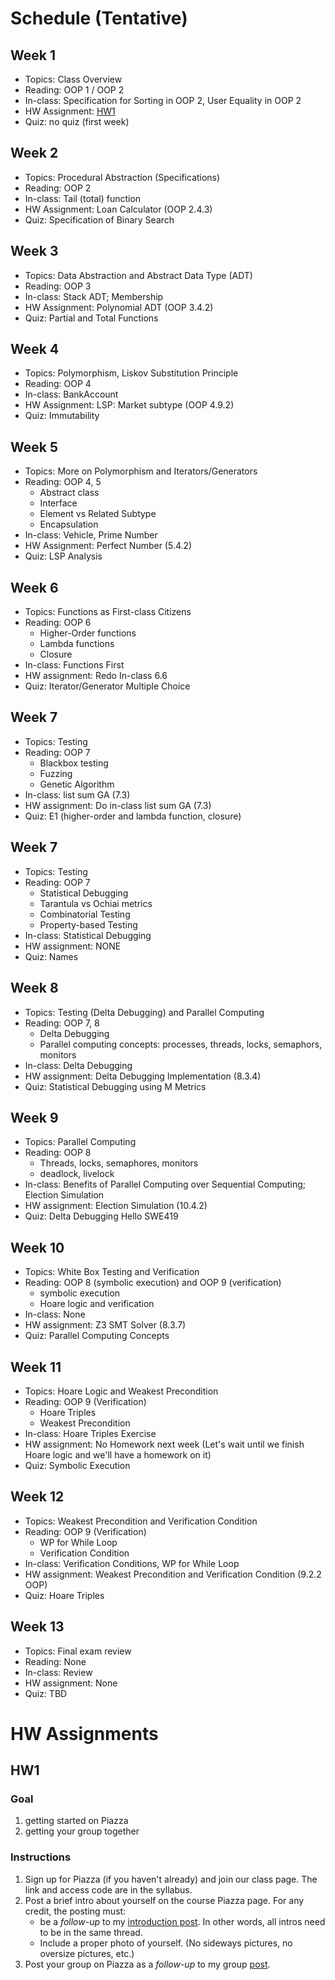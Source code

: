 
# Schedule (Tentative)

## Week 1

- Topics: Class Overview
- Reading: OOP 1 / OOP 2
- In-class: Specification for Sorting in OOP 2, User Equality in OOP 2
- HW Assignment: [HW1](#hw1)
- Quiz: no quiz (first week)

## Week 2

- Topics: Procedural Abstraction (Specifications)
- Reading: OOP 2 
- In-class: Tail (total) function
- HW Assignment: Loan Calculator (OOP 2.4.3)
- Quiz: Specification of Binary Search

## Week 3

- Topics: Data Abstraction and Abstract Data Type (ADT)
- Reading: OOP 3
- In-class: Stack ADT; Membership
- HW Assignment: Polynomial ADT (OOP 3.4.2)
- Quiz: Partial and Total Functions

## Week 4

- Topics: Polymorphism, Liskov Substitution Principle
- Reading: OOP 4
- In-class: BankAccount
- HW Assignment: LSP: Market subtype (OOP 4.9.2)
- Quiz: Immutability

## Week 5

- Topics: More on Polymorphism and Iterators/Generators
- Reading: OOP 4, 5
    - Abstract class
    - Interface
    - Element vs Related Subtype
    - Encapsulation
- In-class: Vehicle, Prime Number
- HW Assignment: Perfect Number (5.4.2)
- Quiz: LSP Analysis


## Week 6
- Topics: Functions as First-class Citizens
- Reading: OOP 6
  - Higher-Order functions
  - Lambda functions
  - Closure
- In-class: Functions First
- HW assignment: Redo In-class 6.6
- Quiz: Iterator/Generator Multiple Choice


## Week 7

- Topics: Testing
- Reading: OOP 7
    - Blackbox testing
    - Fuzzing
    - Genetic Algorithm
- In-class: list sum GA (7.3)
- HW assignment: Do in-class list sum GA (7.3)
- Quiz: E1 (higher-order and lambda function, closure)

## Week 7

- Topics: Testing
- Reading: OOP 7
    - Statistical Debugging
    - Tarantula vs Ochiai metrics
    - Combinatorial Testing
    - Property-based Testing
- In-class: Statistical Debugging
- HW assignment: NONE
- Quiz: Names

## Week 8

- Topics: Testing (Delta Debugging) and Parallel Computing
- Reading: OOP 7, 8 
    - Delta Debugging
    - Parallel computing concepts: processes, threads, locks, semaphors, monitors
- In-class: Delta Debugging
- HW assignment: Delta Debugging Implementation (8.3.4)
- Quiz: Statistical Debugging using M Metrics

## Week 9
- Topics: Parallel Computing 
- Reading: OOP 8
    - Threads, locks, semaphores, monitors
    - deadlock, livelock
- In-class: Benefits of Parallel Computing over Sequential Computing; Election Simulation
- HW assignment: Election Simulation (10.4.2)
- Quiz: Delta Debugging Hello SWE419

## Week 10
- Topics: White Box Testing and Verification
- Reading: OOP 8 (symbolic execution) and OOP 9 (verification)
    - symbolic execution
    - Hoare logic and verification
- In-class: None
- HW assignment: Z3 SMT Solver (8.3.7)
- Quiz: Parallel Computing Concepts

## Week 11
- Topics: Hoare Logic and Weakest Precondition
- Reading: OOP 9 (Verification)
    - Hoare Triples
    - Weakest Precondition    
- In-class: Hoare Triples Exercise
- HW assignment: No Homework next week (Let's wait until we finish Hoare logic and we'll have a homework on it)
- Quiz: Symbolic Execution


## Week 12
- Topics: Weakest Precondition and Verification Condition
- Reading: OOP 9 (Verification)
    - WP for While Loop
    - Verification Condition
- In-class: Verification Conditions,  WP for While Loop
- HW assignment: Weakest Precondition and Verification Condition (9.2.2 OOP)
- Quiz: Hoare Triples

## Week 13 
- Topics: Final exam review
- Reading: None
- In-class: Review
- HW assignment: None 
- Quiz: TBD


# HW Assignments
## HW1

### Goal

1. getting started on Piazza
1. getting your group together

### Instructions

1. Sign up for Piazza (if you haven't already) and join our class page. The link and access code are in the syllabus.
1. Post a brief intro about yourself on the course Piazza page. For any credit, the posting must:
    - be a *follow-up* to my [introduction post](https://piazza.com/class/m0cjblb8hvd1qb/post/6). In other words, all intros need to be in the same thread.
    - Include a proper photo of yourself. (No sideways pictures, no oversize pictures, etc.)
1. Post your group on Piazza as a *follow-up* to my group [post](https://piazza.com/class/m0cjblb8hvd1qb/post/8).



